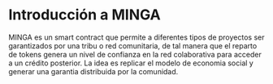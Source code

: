# Introducción a MINGA

MINGA es un smart contract que permite a diferentes tipos de proyectos ser garantizados por una tribu o red comunitaria, de tal manera que el reparto de tokens genera un nivel de confianza en la red colaborativa para acceder a un crédito posterior. La idea es replicar el modelo de economia social y generar una garantia distribuida por la comunidad.
